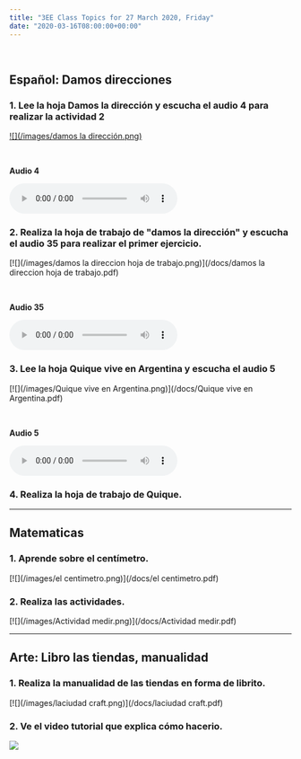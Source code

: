 ```yaml
---
title: "3EE Class Topics for 27 March 2020, Friday"
date: "2020-03-16T08:00:00+00:00"
---
```


&nbsp;

## Español: Damos direcciones

### 1. Lee la hoja Damos la dirección y escucha el audio 4 para realizar la actividad 2

[![](/images/damos la dirección.png)](/docs/damos_la_dirección.pdf)

&nbsp;

**Audio 4**

<audio controls>
  <source src="/audio/Audio 4.mp3" type="audio/mpeg">
Your browser does not support the audio element.
</audio>

### 2. Realiza la hoja de trabajo de "damos la dirección" y escucha el audio 35 para realizar el primer ejercicio.

[![](/images/damos la direccion hoja de trabajo.png)](/docs/damos la direccion hoja de trabajo.pdf)

&nbsp;

**Audio 35**

<audio controls>
  <source src="/audio/Audio 35.mp3" type="audio/mpeg">
Your browser does not support the audio element.
</audio>

### 3. Lee la hoja Quique vive en Argentina y escucha el audio 5

[![](/images/Quique vive en Argentina.png)](/docs/Quique vive en Argentina.pdf)

&nbsp;

**Audio 5**

<audio controls>
  <source src="/audio/Adio 5.mp3" type="audio/mpeg">
Your browser does not support the audio element.
</audio>

### 4. Realiza la hoja de trabajo de Quique.

<hr>

## Matematicas

### 1. Aprende sobre el centímetro.

[![](/images/el centimetro.png)](/docs/el centimetro.pdf)

### 2. Realiza las actividades.

[![](/images/Actividad medir.png)](/docs/Actividad medir.pdf)

<hr>

## Arte: Libro las tiendas, manualidad

### 1. Realiza la manualidad de las tiendas en forma de librito.

[![](/images/laciudad craft.png)](/docs/laciudad craft.pdf)

### 2. Ve el video tutorial que explica cómo hacerio.

[![](/images/laciudadCraft.png)](https://rockalingua.com/videos/craft-la-ciudad)

<br/>
<br/>

